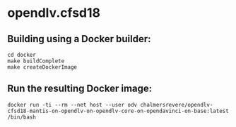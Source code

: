 # opendlv.cfsd18

## Building using a Docker builder:

    cd docker
    make buildComplete
    make createDockerImage

## Run the resulting Docker image:

    docker run -ti --rm --net host --user odv chalmersrevere/opendlv-cfsd18-mantis-on-opendlv-on-opendlv-core-on-opendavinci-on-base:latest /bin/bash

